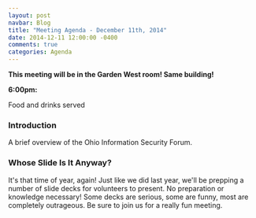 ```yaml
---
layout: post
navbar: Blog
title: "Meeting Agenda - December 11th, 2014"
date: 2014-12-11 12:00:00 -0400
comments: true
categories: Agenda
---
```


**This meeting will be in the Garden West room! Same building!**

**6:00pm:**

Food and drinks served

### Introduction

A brief overview of the Ohio Information Security Forum.

### **Whose Slide Is It Anyway?**

It's that time of year, again! Just like we did last year, we'll be prepping a number of slide decks for volunteers to present. No preparation or knowledge necessary! Some decks are serious, some are funny, most are completely outrageous. Be sure to join us for a really fun meeting.
